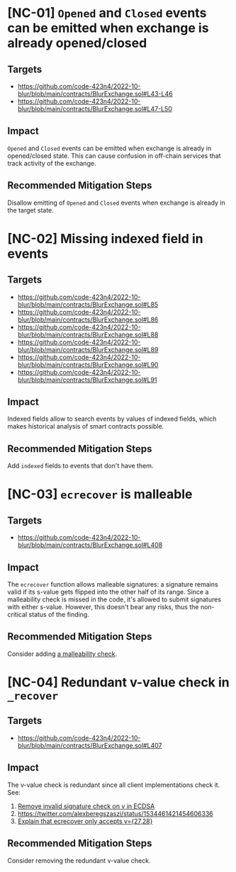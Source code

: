 # [NC-01] `Opened` and `Closed` events can be emitted when exchange is already opened/closed
## Targets
- https://github.com/code-423n4/2022-10-blur/blob/main/contracts/BlurExchange.sol#L43-L46
- https://github.com/code-423n4/2022-10-blur/blob/main/contracts/BlurExchange.sol#L47-L50
## Impact
`Opened` and `Closed` events can be emitted when exchange is already in opened/closed state. This can cause confusion in off-chain
services that track activity of the exchange.
## Recommended Mitigation Steps
Disallow emitting of `Opened` and `Closed` events when exchange is already in the target state.

# [NC-02] Missing indexed field in events
## Targets
- https://github.com/code-423n4/2022-10-blur/blob/main/contracts/BlurExchange.sol#L85
- https://github.com/code-423n4/2022-10-blur/blob/main/contracts/BlurExchange.sol#L86
- https://github.com/code-423n4/2022-10-blur/blob/main/contracts/BlurExchange.sol#L88
- https://github.com/code-423n4/2022-10-blur/blob/main/contracts/BlurExchange.sol#L89
- https://github.com/code-423n4/2022-10-blur/blob/main/contracts/BlurExchange.sol#L90
- https://github.com/code-423n4/2022-10-blur/blob/main/contracts/BlurExchange.sol#L91
## Impact
Indexed fields allow to search events by values of indexed fields, which makes historical analysis of smart contracts
possible.
## Recommended Mitigation Steps
Add `indexed` fields to events that don't have them.

# [NC-03] `ecrecover` is malleable
## Targets
- https://github.com/code-423n4/2022-10-blur/blob/main/contracts/BlurExchange.sol#L408
## Impact
The `ecrecover` function allows malleable signatures: a signature remains valid if its s-value gets flipped into the other
half of its range. Since a malleability check is missed in the code, it's allowed to submit signatures with either s-value.
However, this doesn't bear any risks, thus the non-critical status of the finding.
## Recommended Mitigation Steps
Consider adding [a malleability check](https://github.com/OpenZeppelin/openzeppelin-contracts/blob/master/contracts/utils/cryptography/ECDSA.sol#L138-L149).

# [NC-04] Redundant v-value check in `_recover`
## Targets
- https://github.com/code-423n4/2022-10-blur/blob/main/contracts/BlurExchange.sol#L407
## Impact
The v-value check is redundant since all client implementations check it. See:
1. [Remove invalid signature check on v in ECDSA](https://github.com/OpenZeppelin/openzeppelin-contracts/issues/3457)
1. https://twitter.com/alexberegszaszi/status/1534461421454606336
1. [Explain that ecrecover only accepts v={27,28}](https://github.com/ethereum/yellowpaper/pull/860)
## Recommended Mitigation Steps
Consider removing the redundant v-value check.